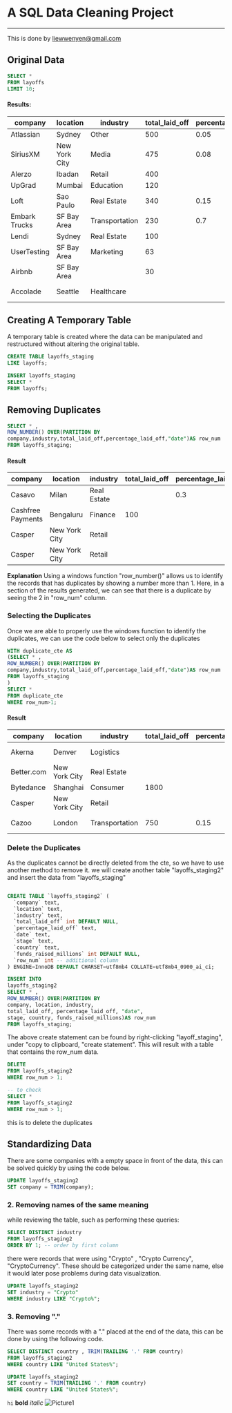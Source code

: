 # A SQL Data Cleaning Project
---
This is done by liewwenyen@gmail.com


## Original Data
```sql
SELECT * 
FROM layoffs 
LIMIT 10;
```
#### Results:

| company         | location      | industry       | total_laid_off | percentage_laid_off | date       | stage      | country       | funds_raised_millions   |
|-----------------|---------------|----------------|----------------|---------------------|------------|------------|---------------|-------------------------|
| Atlassian       | Sydney        | Other          | 500            | 0.05                | 3/6/2023   | Post-IPO   | Australia     | 210                     |
| SiriusXM        | New York City | Media          | 475            | 0.08                | 3/6/2023   | Post-IPO   | United States | 525                     |
| Alerzo          | Ibadan        | Retail         | 400            |                     | 3/6/2023   | Series B   | Nigeria       | 16                      |
| UpGrad          | Mumbai        | Education      | 120            |                     | 3/6/2023   | Unknown    | India         | 631                     |
| Loft            | Sao Paulo     | Real Estate    | 340            | 0.15                | 3/3/2023   | Unknown    | Brazil        | 788                     |
| Embark Trucks   | SF Bay Area   | Transportation | 230            | 0.7                 | 3/3/2023   | Post-IPO   | United States | 317                     |
| Lendi           | Sydney        | Real Estate    | 100            |                     | 3/3/2023   | Unknown    | Australia     | 59                      |
| UserTesting     | SF Bay Area   | Marketing      | 63             |                     | 3/3/2023   | Acquired   | United States | 152                     |
| Airbnb          | SF Bay Area   |                | 30             |                     | 3/3/2023   | Post-IPO   | United States | 6400                    |
| Accolade        | Seattle       | Healthcare     |                |                     | 3/3/2023   | Post-IPO   | United States | 458                     |


## Creating A Temporary Table
A temporary table is created where the data can be manipulated and restructured without altering the original table. 
```sql 
CREATE TABLE layoffs_staging
LIKE layoffs;

INSERT layoffs_staging
SELECT *
FROM layoffs;
```

## Removing Duplicates

```sql
SELECT * ,
ROW_NUMBER() OVER(PARTITION BY
company,industry,total_laid_off,percentage_laid_off,"date")AS row_num
FROM layoffs_staging;
```
#### Result 
| company           | location      | industry      | total_laid_off | percentage_laid_off | date       | stage      | country       | funds_raised_millions   | row_num |
|-------------------|----------------|--------------|----------------|---------------------|------------|------------|---------------|-------------------------|---------|
| Casavo            | Milan          | Real Estate  |                | 0.3                 | 2/13/2023  | Unknown    | Italy         | 708                     | 1       |
| Cashfree Payments | Bengaluru      | Finance      | 100            |                     | 1/12/2023  | Series B   | India         | 41                      | 1       |
| Casper            | New York City  | Retail       |                |                     | 9/14/2021  | Post-IPO   | United States | 339                     | 1       |
| Casper            | New York City  | Retail       |                |                     | 9/14/2021  | Post-IPO   | United States | 339                     | 2       |

**Explanation** Using a windows function "row_number()" allows us to identify the records that has duplicates by showing a number more than 1. Here, in a section of the results generated, we can see that there is a duplicate by seeing the 2 in "row_num" column. 

### Selecting the Duplicates
Once we are able to properly use the windows function to identify the duplicates, we can use the code below to select only the duplicates
```sql
WITH duplicate_cte AS
(SELECT * ,
ROW_NUMBER() OVER(PARTITION BY
company,industry,total_laid_off,percentage_laid_off,"date")AS row_num
FROM layoffs_staging
)
SELECT * 
FROM duplicate_cte
WHERE row_num>1;
```
#### Result
| company      | location      | industry      | total_laid_off | percentage_laid_off | date       | stage    | country       | funds_raised_millions   | row_num | 
|--------------|---------------|---------------|----------------|---------------------|------------|----------|---------------|-------------------------|---------|
| Akerna       | Denver        | Logistics     |                |                     | 9/2/2020   | Post-IPO | United States |                         | 2       |
| Better.com   | New York City | Real Estate   |                |                     | 4/19/2022  | Unknown  | United States | 905                     | 2       |
| Bytedance    | Shanghai      | Consumer      | 1800           |                     | 8/5/2021   | Unknown  | China         | 9400                    | 2       |
| Casper       | New York City | Retail        |                |                     | 9/14/2021  | Post-IPO | United States | 339                     | 2       |
| Cazoo        | London        | Transportation| 750            | 0.15                | 6/7/2022   | Post-IPO | United Kingdom| 2000                    | 2       |

### Delete the Duplicates
As the duplicates cannot be directly deleted from the cte, so we have to use another method to remove it. we will create another table "layoffs_staging2" and insert the data from "layoffs_staging"

```sql

CREATE TABLE `layoffs_staging2` (
  `company` text,
  `location` text,
  `industry` text,
  `total_laid_off` int DEFAULT NULL,
  `percentage_laid_off` text,
  `date` text,
  `stage` text,
  `country` text,
  `funds_raised_millions` int DEFAULT NULL,
  `row_num` int -- additional column
) ENGINE=InnoDB DEFAULT CHARSET=utf8mb4 COLLATE=utf8mb4_0900_ai_ci;

INSERT INTO
layoffs_staging2
SELECT * ,
ROW_NUMBER() OVER(PARTITION BY
company, location, industry,
total_laid_off, percentage_laid_off, "date",
stage, country, funds_raised_millions)AS row_num
FROM layoffs_staging;

```
The above create statement can be found by right-clicking "layoff_staging", under "copy to clipboard, "create statement". 
This will result with a table that contains the row_num data. 

```sql 
DELETE
FROM layoffs_staging2
WHERE row_num > 1;

-- to check 
SELECT *
FROM layoffs_staging2
WHERE row_num > 1; 
```
this is to delete the duplicates 

## Standardizing Data
There are some companies with a empty space in front of the data, this can be solved quickly by using the code below. 
```sql
UPDATE layoffs_staging2
SET company = TRIM(company);
```
### 2. Removing names of the same meaning
while reviewing the table, such as performing these queries: 
```sql
SELECT DISTINCT industry
FROM layoffs_staging2 
ORDER BY 1; -- order by first column
```
there were records that were using "Crypto" , "Crypto Currency", "CryptoCurrency". These should be categorized under the same name, else it would later pose problems during data visualization. 
```sql
UPDATE layoffs_staging2
SET industry = "Crypto"
WHERE industry LIKE "Crypto%";
```

### 3. Removing "."
There was some records with a "." placed at the end of the data, this can be done by using the following code.  
```sql
SELECT DISTINCT country , TRIM(TRAILING '.' FROM country)
FROM layoffs_staging2
WHERE country LIKE "United States%";

UPDATE layoffs_staging2
SET country = TRIM(TRAILING '.' FROM country)
WHERE country LIKE "United States%";

```











`hi`
**bold**
*italic*
![Picture1](https://github.com/UpperCaseWenYen/Data-Cleaning-EDA-Project-/assets/156862479/eb202dc9-0117-4944-951e-e4991efe114a)
